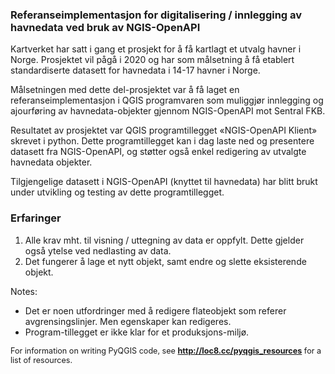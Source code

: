 

### Referanseimplementasjon for digitalisering / innlegging av havnedata ved bruk av NGIS-OpenAPI

Kartverket har satt i gang et prosjekt for å få kartlagt et utvalg havner i Norge. Prosjektet vil pågå i 2020 og
har som målsetning å få etablert standardiserte datasett for havnedata i 14-17 havner i Norge.

Målsetningen med dette del-prosjektet var å få laget en referanseimplementasjon i QGIS programvaren som
muliggjør innlegging og ajourføring av havnedata-objekter gjennom NGIS-OpenAPI mot Sentral FKB.

Resultatet av prosjektet var QGIS programtillegget «NGIS-OpenAPI Klient» skrevet i python.
Dette programtillegget kan i dag laste ned og presentere datasett fra NGIS-OpenAPI, og støtter også enkel redigering av utvalgte havnedata objekter.

Tilgjengelige datasett i NGIS-OpenAPI (knyttet til havnedata) har blitt brukt under utvikling og testing av dette programtillegget.



### Erfaringer

1.  Alle krav mht. til visning / uttegning av data er oppfylt.  Dette gjelder også ytelse ved nedlasting av data.
2.  Det fungerer å lage et nytt objekt, samt endre og slette eksisterende objekt.


Notes:

*   Det er noen utfordringer med å redigere flateobjekt som referer avgrensingslinjer. Men egenskaper kan redigeres.
*   Program-tillegget er ikke klar for et produksjons-miljø.


</div>

<div style="font-size:.9em;">

For information on writing PyQGIS code, see **http://loc8.cc/pyqgis_resources** for a list of resources.

</div>
